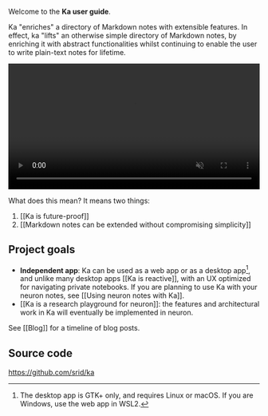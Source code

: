 Welcome to the **Ka user guide**.

Ka "enriches" a directory of Markdown notes with extensible features. In effect, ka "lifts" an otherwise simple directory of Markdown notes, by enriching it with abstract functionalities whilst continuing to enable the user to write plain-text notes for lifetime.

<video width="100%" muted="" autoplay="true" loop="true">
  <source src="https://srid.keybase.pub/ka.mp4" type="video/mp4">
</video>

What does this mean? It means two things:

1. [[Ka is future-proof]]
1. [[Markdown notes can be extended without compromising simplicity]]

## Project goals

- **Independent app**: Ka can be used as a web app or as a desktop app[^gtk], and unlike many desktop apps [[Ka is reactive]], with an UX optimized for navigating private notebooks. If you are planning to use Ka with your neuron notes, see [[Using neuron notes with Ka]].
- [[Ka is a research playground for neuron]]: the features and architectural work in Ka will eventually be implemented in neuron. 

See [[Blog]] for a timeline of blog posts.

## Source code

https://github.com/srid/ka


[neuron]: https://neuron.zettel.page/
[email]: mailto:srid@srid.ca
[sponsors]: https://github.com/sponsors/srid

[^gtk]: The desktop app is GTK+ only, and requires Linux or macOS. If you are Windows, use the web app in WSL2.
